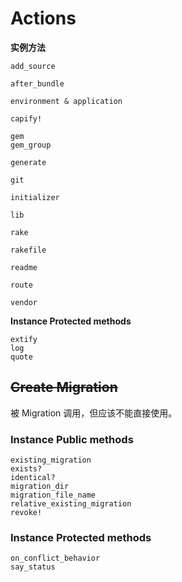 # Actions

**实例方法**

```
add_source

after_bundle

environment & application

capify!

gem
gem_group

generate

git

initializer

lib

rake

rakefile

readme

route

vendor
```

**Instance Protected methods**

```
extify
log
quote
```

## ~~Create Migration~~

被 Migration 调用，但应该不能直接使用。

### Instance Public methods

```
existing_migration
exists?
identical?
migration_dir
migration_file_name
relative_existing_migration
revoke!
```

### Instance Protected methods

```
on_conflict_behavior
say_status
```
